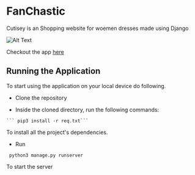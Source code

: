 # FanChastic

Cutisey is an Shopping website for woemen dresses made using Django

![Alt Text](https://media.giphy.com/media/5ZO0sH5F2ou3RQ9oYh/giphy.gif)

Checkout the app [here](http://aaishpra.pythonanywhere.com/)

## Running the Application

To start using the application on your local device do following.

  - Clone the repository

   
  -  Inside the cloned directory, run the following commands:

    ``` pip3 install -r req.txt```

   To install all the project's dependencies.

   - Run

   ```  python3 manage.py runserver ```
  
   To start the server
